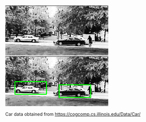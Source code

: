 ![](data/sample/test-101.jpg?raw=false "Original Image")
![](data/sample/test-101_boxed.jpg?raw=false "Boxed Image")

Car data obtained from
https://cogcomp.cs.illinois.edu/Data/Car/
